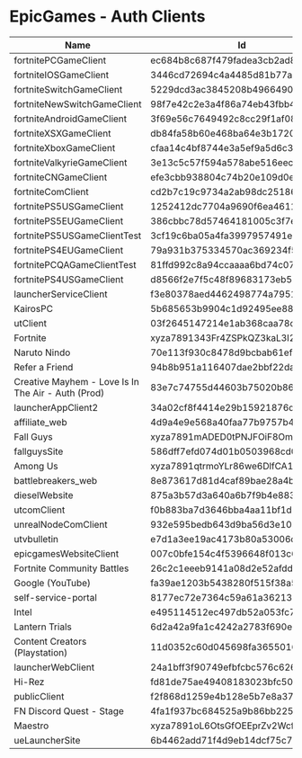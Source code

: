 # EpicGames - Auth Clients

| Name                                               | Id                               | Secret                                      |
| -------------------------------------------------- | -------------------------------- | ------------------------------------------- |
| fortnitePCGameClient                               | ec684b8c687f479fadea3cb2ad83f5c6 | e1f31c211f28413186262d37a13fc84d            |
| fortniteIOSGameClient                              | 3446cd72694c4a4485d81b77adbb2141 | 9209d4a5e25a457fb9b07489d313b41a            |
| fortniteSwitchGameClient                           | 5229dcd3ac3845208b496649092f251b | e3bd2d3e-bf8c-4857-9e7d-f3d947d220c7        |
| fortniteNewSwitchGameClient                        | 98f7e42c2e3a4f86a74eb43fbb41ed39 | 0a2449a2-001a-451e-afec-3e812901c4d7        |
| fortniteAndroidGameClient                          | 3f69e56c7649492c8cc29f1af08a8a12 |                                             |
| fortniteXSXGameClient                              | db84fa58b60e468ba64e3b17209b56e9 |                                             |
| fortniteXboxGameClient                             | cfaa14c4bf8744e3a5ef9a5d6c34558d |                                             |
| fortniteValkyrieGameClient                         | 3e13c5c57f594a578abe516eecb673fe | 530e316c337e409893c55ec44f22cd62            |
| fortniteCNGameClient                               | efe3cbb938804c74b20e109d0efc1548 | 6e31bdbae6a44f258474733db74f39ba            |
| fortniteComClient                                  | cd2b7c19c9734a2ab98dc251868d7724 |                                             |
| fortnitePS5USGameClient                            | 1252412dc7704a9690f6ea4611bc81ee |                                             |
| fortnitePS5EUGameClient                            | 386cbbc78d57464181005c3f7edfad0d |                                             |
| fortnitePS5USGameClientTest                        | 3cf19c6ba05a4fa3997957491e15ba1c |                                             |
| fortnitePS4EUGameClient                            | 79a931b375334570ac369234f5da05ec |                                             |
| fortnitePCQAGameClientTest                         | 81ffd992c8a94ccaaaa6bd74c073ce6a |                                             |
| fortnitePS4USGameClient                            | d8566f2e7f5c48f89683173eb529fee1 |                                             |
| launcherServiceClient                              | f3e80378aed4462498774a7951cd263f |                                             |
| KairosPC                                           | 5b685653b9904c1d92495ee8859dcb00 |                                             |
| utClient                                           | 03f2645147214e1ab368caa78c5fca81 |                                             |
| Fortnite                                           | xyza7891343Fr4ZSPkQZ3kaL3I2sX8B5 | F8BVRyHIqmct8cN9KSPbXsJszpiIZEYEFDiySxc1wuA |
| Naruto Nindo                                       | 70e113f930c8478d9bcbab61ef3cbd4f |                                             |
| Refer a Friend                                     | 94b8b951a116407dae2bbf22dadb192e |                                             |
| Creative Mayhem - Love Is In The Air - Auth (Prod) | 83e7c74755d44603b75020b86a70e150 |                                             |
| launcherAppClient2                                 | 34a02cf8f4414e29b15921876da36f9a | daafbccc737745039dffe53d94fc76cf            |
| affiliate_web                                      | 4d9a4e9e568a40faa77b9757b4fac210 |                                             |
| Fall Guys                                          | xyza7891mADED0tPNJFOiF8OmI0DwY0J | 8w2sDwL5/GuUjeVbHZIxe1FAFwi+tuQI2msSCVIO+EA |
| fallguysSite                                       | 586dff7efd074d01b0503968cd0d378e |                                             |
| Among Us                                           | xyza7891qtrmoYLr86we6DlfCA1RRsp8 |                                             |
| battlebreakers_web                                 | 8e873617d81d4caf89bae28a4b74bbfe |                                             |
| dieselWebsite                                      | 875a3b57d3a640a6b7f9b4e883463ab4 |                                             |
| utcomClient                                        | f0b883ba7d3646bba4aa11bf1d71c071 |                                             |
| unrealNodeComClient                                | 932e595bedb643d9ba56d3e1089a5c4b |                                             |
| utvbulletin                                        | e7d1a3ee19ac4173b80a53006dc53be3 |                                             |
| epicgamesWebsiteClient                             | 007c0bfe154c4f5396648f013c641dcf |                                             |
| Fortnite Community Battles                         | 26c2c1eeeb9141a08d2e52afdda30fde |                                             |
| Google (YouTube)                                   | fa39ae1203b5438280f515f38a50f08e |                                             |
| self-service-portal                                | 8177ec72e7364c59a61a36213900ba67 |                                             |
| Intel                                              | e495114512ec497db52a053fc7b50651 |                                             |
| Lantern Trials                                     | 6d2a42a9fa1c4242a2783f690ee0bb2c |                                             |
| Content Creators (Playstation)                     | 11d0352c60d045698fa3655016337f8f |                                             |
| launcherWebClient                                  | 24a1bff3f90749efbfcbc576c626a282 |                                             |
| Hi-Rez                                             | fd81de75ae49408183023bfc50a9f1cf |                                             |
| publicClient                                       | f2f868d1259e4b128e5b7e8a3732cb1a |                                             |
| FN Discord Quest - Stage                           | 4fa1f937bc684525a9b86bb2255fcee3 |                                             |
| Maestro                                            | xyza7891oL6OtsGfOEEprZv2WcfMWDGy |                                             |
| ueLauncherSite                                     | 6b4462add71f4d9eb14dcf75c7153a89 |                                             |

